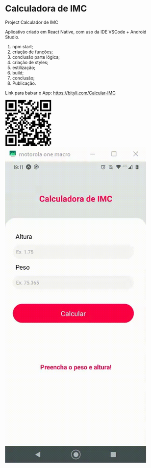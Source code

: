 # Calculadora de IMC
Project Calculador de IMC

Aplicativo criado em React Native, com uso da IDE VSCode + Android Studio.

1. npm start;
2. criação de funções;
3. conclusão parte lógica;
4. criação de styles;
5. estilização;
6. build;
7. conclusão;
8. Publicação.

Link para baixar o App: https://bityli.com/Calcular-IMC

<img width="30%" src="./assets/QR-code-Calcular-IMC.png">
<img src="./assets/gif.gif">




